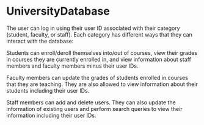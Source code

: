 # UniversityDatabase

The user can log in using their user ID associated with their category (student, faculty, or staff). Each category has different ways that they can interact with the database:

Students can enroll/deroll themselves into/out of courses, view their grades in courses they are currently enrolled in, and view information about staff members and faculty members minus their user IDs.

Faculty members can update the grades of students enrolled in courses that they are teaching. They are also allowed to view information about their students including their user IDs.

Staff members can add and delete users. They can also update the information of existing users and perform search queries to view their information including their user IDs.
